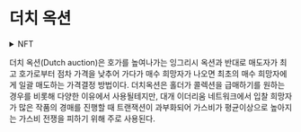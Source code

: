 # 더치 옥션

<details>

<summary>NFT</summary>



</details>

더치 옥션(Dutch auction)은 호가를 높여나가는 잉그리시 옥션과 반대로 매도자가 최고 호가로부터 점차 가격을 낮추어 가다가 매수 희망자가 나오면 최초의 매수 희망자에게 일괄 매도하는 가격결정 방법이다. 더치옥션은 홀더가 콜렉션을 급매하기를 원하는 경우를 비롯해 다양한 이유에서 사용될테지만, 대개 이더리움 네트워크에서 입찰 희망자가 많은 작품의 경매를 진행할 때 트랜잭션이 과부화되어 가스비가 평균이상으로 높아지는 가스비 전쟁을 피하기 위해 주로 사용된다.
